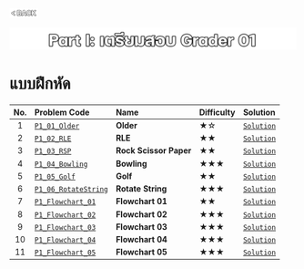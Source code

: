 <p align="left">
  <a href="../PL-Problem-List/README.md">
    <img src="../Z99-OTHERS/00-common/00-back.png" style="width:10%">
  </a>
</p>

![01-p1.png](/Z99-OTHERS/p1-practice/01-p1.png)

# แบบฝึกหัด

| No. | Problem Code                                                                                                  | Name                   | Difficulty | Solution                                                          |
| :-: | :------------------------------------------------------------------------------------------------------------ | :--------------------- | :--------- | :---------------------------------------------------------------- |
|  1  | [`P1_01_Older`](https://drive.google.com/file/d/1YN9OMxSfGfOwWz8Qk8Hn3UuJl-xrfQ6D/view?usp=drive_link)        | **Older**              | ★☆         | [`Solution`](/P1-Grader-01-Practice/P1_01_Older/README.md)        |
|  2  | [`P1_02_RLE`](https://drive.google.com/file/d/1xbPthJmwu74ThTo_pm99cJfS2WJHIkOE/view?usp=drive_link)          | **RLE**                | ★★         | [`Solution`](/P1-Grader-01-Practice/P1_02_RLE/README.md)          |
|  3  | [`P1_03_RSP`](https://drive.google.com/file/d/12H-09gh_qRohC_q6lgplcSfxFSmCxuY0/view?usp=drive_link)          | **Rock Scissor Paper** | ★★         | [`Solution`](/P1-Grader-01-Practice/P1_03_RSP/README.md)          |
|  4  | [`P1_04_Bowling`](https://drive.google.com/file/d/18Cp6jlm1gYagaPjU0R_lsE9imFCTqFoK/view?usp=drive_link)      | **Bowling**            | ★★★        | [`Solution`](/P1-Grader-01-Practice/P1_04_Bowling/README.md)      |
|  5  | [`P1_05_Golf`](https://drive.google.com/file/d/1wTfOJEajV7A6x-R_k33MWWbuWgFoDuwP/view?usp=drive_link)         | **Golf**               | ★★         | [`Solution`](/P1-Grader-01-Practice/P1_05_Golf/README.md)         |
|  6  | [`P1_06_RotateString`](https://drive.google.com/file/d/1Ms1AhMxEaiGeOR3I9wMfwIeC27iwGTCP/view?usp=drive_link) | **Rotate String**      | ★★★        | [`Solution`](/P1-Grader-01-Practice/P1_06_RotateString/README.md) |
|  7  | [`P1_Flowchart_01`](https://drive.google.com/file/d/1LTZjlET9UDzyOCV-XCcw5ukS03xLicy8/view?usp=drive_link)    | **Flowchart 01**       | ★★         | [`Solution`](/P1-Grader-01-Practice/P1_Flowchart_01/README.md)    |
|  8  | [`P1_Flowchart_02`](https://drive.google.com/file/d/10ygmFflkrf_beWnxtfczsVP6onvTbVPt/view?usp=drive_link)    | **Flowchart 02**       | ★★★        | [`Solution`](/P1-Grader-01-Practice/P1_Flowchart_02/README.md)    |
|  9  | [`P1_Flowchart_03`](https://drive.google.com/file/d/1h9FVdIoXd1Sew3hEIA2HOZn4YEAuH7Zz/view?usp=drive_link)    | **Flowchart 03**       | ★★★        | [`Solution`](/P1-Grader-01-Practice/P1_Flowchart_03/README.md)    |
| 10  | [`P1_Flowchart_04`](https://drive.google.com/file/d/1ewNjgseKYUbSUJieJcFZ9nQlUid5RIi7/view?usp=drive_link)    | **Flowchart 04**       | ★★★        | [`Solution`](/P1-Grader-01-Practice/P1_Flowchart_04/README.md)    |
| 11  | [`P1_Flowchart_05`](https://drive.google.com/file/d/1T8XUIE2KrZdtBEJe03U3azGay_2ETvbN/view?usp=drive_link)    | **Flowchart 05**       | ★★★        | [`Solution`](/P1-Grader-01-Practice/P1_Flowchart_05/README.md)    |
